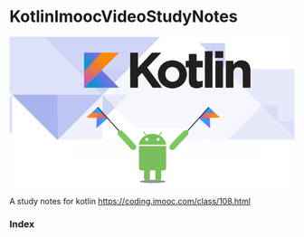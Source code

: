 # KotlinImoocVideoStudyNotes
<div align="center">
<img src="https://raw.githubusercontent.com/JsonChao/KotlinImoocVideoStudyNotes/master/screenshot/KOTLIN.png">
</div>

A study notes for kotlin https://coding.imooc.com/class/108.html

### Index

